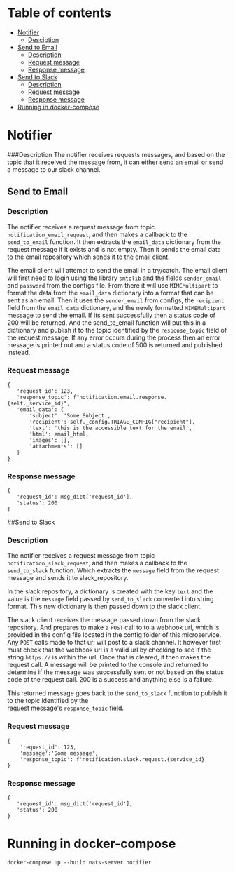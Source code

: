 # Table of contents
- [Notifier](#notifier)
  * [Desciption](#description)
- [Send to Email](#send-to-email)
  * [Description](#description-1)
  * [Request message](#request-message)
  * [Response message](#response-message)
- [Send to Slack](#send-to-slack)
  * [Description](#description-2)
  * [Request message](#request-message-1)
  * [Response message](#response-message-1)
- [Running in docker-compose](#running-in-docker-compose)

# Notifier 
###Description
The notifier receives requests messages, and based on the topic that it received the message from, it can either send an email
or send a message to our slack channel.

## Send to Email
### Description
The notifier receives a request message from topic `notification_email_request`, and then makes a callback to the 
`send_to_email` function. It then extracts the `email_data` dictionary from the request message if it exists and is not empty.
Then it sends the email data to the email repository which sends it to the email client.

The email client will attempt to send the email in a try/catch. The email client will first need to login using 
the library `smtplib` and the fields `sender_email` and `password` from the configs file. From there it will use
`MIMEMultipart` to format the data from the `email_data` dictionary into a format that can be sent as an email. Then
it uses the `sender_email` from configs, the `recipient` field from the `email_data` dictionary, and the newly formatted
`MIMEMultipart` message to send the email. If its sent successfully then a status code of 200 will be returned. And 
the send_to_email function will put this in a dictionary and publish it to the topic identified by the `response_topic` field of
the request message. If any error occurs during the process then an error message is printed out and a status code of 
500 is returned and published instead. 

### Request message
 ```
{
    'request_id': 123,
    'response_topic': f"notification.email.response.{self._service_id}",
    'email_data': {
        'subject': 'Some Subject',
        'recipient': self._config.TRIAGE_CONFIG["recipient"],
        'text': 'this is the accessible text for the email',
        'html': email_html,
        'images': [],
        'attachments': []
    }
}
```
### Response message
```
{
   'request_id': msg_dict['request_id'], 
   'status': 200
}
```
##Send to Slack
### Description
The notifier receives a request message from topic `notification_slack_request`, and then makes a callback to the 
`send_to_slack` function. Which extracts the `message` field from the request message and sends it to slack_repository. 

In the slack repository, a dictionary is created with the key `text` and the value is the `message` field passed by 
`send_to_slack` converted into string format. This new dictionary is then passed down to the slack client. 

The slack client receives the message passed down from the slack repository. And prepares to make a `POST` call to 
to a webhook url, which is provided in the config file located in the config folder of this 
microservice. Any `POST` calls made to that url will post to a slack channel. It however
first must check that the webhook url is a valid url by checking to see if the string 
`https://` is within the url.  Once that is cleared, it then makes the request call. A message will be 
printed to the console and returned to determine if the message was successfully sent or not based on the status
code of the request call. 200 is a success and anything else is a failure.

This returned message goes back to the `send_to_slack` function to publish it to the topic identified by the   
request message's `response_topic` field.
### Request message
```
{
    'request_id': 123,
    'message':'Some message',
    'response_topic': f'notification.slack.request.{service_id}'
}
```
### Response message
```
{
   'request_id': msg_dict['request_id'], 
   'status': 200
}
```
# Running in docker-compose 
`docker-compose up --build nats-server notifier `